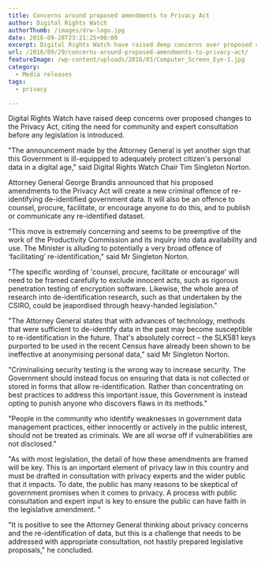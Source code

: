 ```yaml
---
title: Concerns around proposed amendments to Privacy Act
author: Digital Rights Watch
authorThumb: /images/drw-logo.jpg
date: 2016-09-28T23:21:25+00:00
excerpt: Digital Rights Watch have raised deep concerns over proposed changes to the Privacy Act, citing the need for community and expert consultation before any legislation is introduced.
url: /2016/09/29/concerns-around-proposed-amendments-to-privacy-act/
featureImage: /wp-content/uploads/2016/03/Computer_Screen_Eye-1.jpg
category:
  - Media releases
tags:
  - privacy

---
```

<span style="font-weight: 400;">Digital Rights Watch have raised deep concerns over proposed changes to the Privacy Act, citing the need for community and expert consultation before any legislation is introduced.</span>

<span style="font-weight: 400;">"The announcement made by the Attorney General is yet another sign that this Government is ill-equipped to adequately protect citizen's personal data in a digital age," said Digital Rights Watch Chair Tim Singleton Norton.</span>

<span style="font-weight: 400;">Attorney General George Brandis announced that his proposed amendments to the Privacy Act will create a new criminal offence of re-identifying de-identified government data. It will also be an offence to counsel, procure, facilitate, or encourage anyone to do this, and to publish or communicate any re-identified dataset.</span>

<span style="font-weight: 400;">"This move is extremely concerning and seems to be preemptive of the work of the Productivity Commission and its inquiry into data availability and use. The Minister is alluding to potentially a very broad offence of &#8216;facilitating&#8217; re-identification," said Mr Singleton Norton.</span>

<span style="font-weight: 400;">"The specific wording of 'counsel, procure, facilitate or encourage' will need to be framed carefully to exclude innocent acts, such as rigorous penetration testing of encryption software. Likewise, the whole area of research into de-identification research, such as that undertaken by the CSIRO, could be jeapordised through heavy-handed legislation."</span>

<span style="font-weight: 400;">"The Attorney General states that with advances of technology, methods that were sufficient to de-identify data in the past may become susceptible to re-identification in the future. That's absolutely correct – the SLK581 keys purported to be used in the recent Census have already been shown to be ineffective at anonymising personal data," said Mr Singleton Norton.</span>

<span style="font-weight: 400;">"Criminalising security testing is the wrong way to increase security. The Government should instead focus on ensuring that data is not collected or stored in forms that allow re-identification. Rather than concentrating on best practices to address this important issue, this Government is instead opting to punish anyone who discovers flaws in its methods."</span>

<span style="font-weight: 400;">"People in the community who identify weaknesses in government data management practices, either innocently or actively in the public interest, should not be treated as criminals. We are all worse off if vulnerabilities are not disclosed." </span>

<span style="font-weight: 400;">"As with most legislation, the detail of how these amendments are framed will be key. This is an important element of privacy law in this country and must be drafted in consultation with privacy experts and the wider public that it impacts. To date, the public has many reasons to be skeptical of government promises when it comes to privacy. A process with public consultation and expert input is key to ensure the public can have faith in the legislative amendment. "</span>

<span style="font-weight: 400;">"It is positive to see the Attorney General thinking about privacy concerns and the re-identification of data, but this is a challenge that needs to be addressed with appropriate consultation, not hastily prepared legislative proposals," he concluded. </span>
